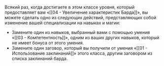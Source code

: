 Всякий раз, когда достигаете в этом классе уровня, который предоставляет вам «[[04 - Увеличение характеристик Барда]]», вы можете сделать одно из следующих действий, представляющих собой изменение вашей специализации на навыках и магии:

- Замените один из навыков, выбранный вами с помощью умения «[[03 - Компетентность]]», одним из ваших других навыков, который не имеет бонуса от этого умения.
- Замените один заговор, который вы получили от умения «[[01 - Использование заклинаний]]» этого класса, другим заговором из списка заклинаний барда.